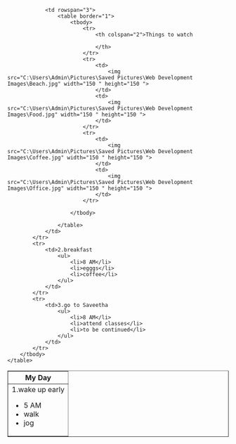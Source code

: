 <!DOCTYPE html>
<html lang="en">

<head>
    <meta charset="UTF-8">
    <meta name="viewport" content="width=device-width, initial-scale=1.0">
    <title>Document</title>
</head>

<body>
    <table border="1" cellspacing="4">
        <tbody>
            <tr>
                <th colspan="2">My Day</th>
            </tr>
            <tr>
                <td>1.wake up early
                    <ul>
                        <li>5 AM</li>
                        <li>walk</li>
                        <li>jog</li>
                    </ul>
                </td>

                <td rowspan="3">
                    <table border="1">
                        <tbody>
                            <tr>
                                <th colspan="2">Things to watch

                                </th>
                            </tr>
                            <tr>
                                <td>
                                    <img src="C:\Users\Admin\Pictures\Saved Pictures\Web Development Images\Beach.jpg" width="150 " height="150 ">
                                </td>
                                <td>
                                    <img src="C:\Users\Admin\Pictures\Saved Pictures\Web Development Images\Food.jpg" width="150 " height="150 ">
                                </td>
                            </tr>
                            <tr>
                                <td>
                                    <img src="C:\Users\Admin\Pictures\Saved Pictures\Web Development Images\Coffee.jpg" width="150 " height="150 ">
                                </td>
                                <td>
                                    <img src="C:\Users\Admin\Pictures\Saved Pictures\Web Development Images\Office.jpg" width="150 " height="150 ">
                                </td>
                            </tr>

                        </tbody>

                    </table>
                </td>
            </tr>
            <tr>
                <td>2.breakfast
                    <ul>
                        <li>8 AM</li>
                        <li>egggs</li>
                        <li>coffee</li>
                    </ul>
                </td>
            </tr>
            <tr>
                <td>3.go to Saveetha
                    <ul>
                        <li>8 AM</li>
                        <li>attend classes</li>
                        <li>to be continued</li>
                    </ul>
                </td>
            </tr>
        </tbody>
    </table>



</body>

</html>
